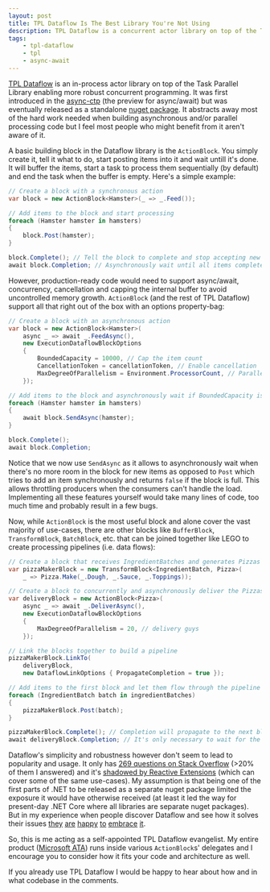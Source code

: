 ```yaml
---
layout: post
title: TPL Dataflow Is The Best Library You're Not Using
description: TPL Dataflow is a concurrent actor library on top of the TPL. It's simple and efficient and not enough people are using it.
tags:
    - tpl-dataflow
    - tpl
    - async-await
---
```


[TPL Dataflow](https://msdn.microsoft.com/en-us/library/hh228603(v=vs.110).aspx) is an in-process actor library on top of the Task Parallel Library enabling more robust concurrent programming. It was first introduced in the [async-ctp](https://blogs.msdn.microsoft.com/csharpfaq/2010/10/28/whats-next-in-c-get-ready-for-async/) (the preview for async/await) but was eventually released as a standalone [nuget package](https://www.nuget.org/packages/Microsoft.Tpl.Dataflow). It abstracts away most of the hard work needed when building asynchronous and/or parallel processing code but I feel most people who might benefit from it aren't aware of it.
<!--more-->

A basic building block in the Dataflow library is the `ActionBlock`. You simply create it, tell it what to do, start posting items into it and wait untill it's done. It will buffer the items, start a task to process them sequentially (by default) and end the task when the buffer is empty. Here's a simple example:

```csharp
// Create a block with a synchronous action
var block = new ActionBlock<Hamster>(_ => _.Feed());

// Add items to the block and start processing
foreach (Hamster hamster in hamsters)
{
    block.Post(hamster);
}

block.Complete(); // Tell the block to complete and stop accepting new items
await block.Completion; // Asynchronously wait until all items completed processing
```

However, production-ready code would need to support async/await, concurrency, cancellation and capping the internal buffer to avoid uncontrolled memory growth. `ActionBlock` (and the rest of TPL Dataflow) support all that right out of the box with an options property-bag:

```csharp
// Create a block with an asynchronous action
var block = new ActionBlock<Hamster>(
    async _ => await _.FeedAsync(),
    new ExecutionDataflowBlockOptions
    {
        BoundedCapacity = 10000, // Cap the item count
        CancellationToken = cancellationToken, // Enable cancellation
        MaxDegreeOfParallelism = Environment.ProcessorCount, // Parallelize on all cores
    });

// Add items to the block and asynchronously wait if BoundedCapacity is reached
foreach (Hamster hamster in hamsters)
{
    await block.SendAsync(hamster);
}

block.Complete();
await block.Completion;
```

Notice that we now use `SendAsync` as it allows to asynchronously wait when there's no more room in the block for new items as opposed to `Post` which tries to add an item synchronously and returns `false` if the block is full. This allows throttling producers when the consumers can't handle the load. Implementing all these features yourself would take many lines of code, too much time and probably result in a few bugs.

Now, while `ActionBlock` is the most useful block and alone cover the vast majority of use-cases, there are other blocks like `BufferBlock`, `TransformBlock`, `BatchBlock`, etc. that can be joined together like LEGO to create processing pipelines (i.e. data flows):

```csharp
// Create a block that receives IngredientBatches and generates Pizzas
var pizzaMakerBlock = new TransformBlock<IngredientBatch, Pizza>(
    _ => Pizza.Make(_.Dough, _.Sauce, _.Toppings));

// Create a block to concurrently and asynchronously deliver the Pizzas
var deliveryBlock = new ActionBlock<Pizza>(
    async _ => await _.DeliverAsync(),
    new ExecutionDataflowBlockOptions
    {
        MaxDegreeOfParallelism = 20, // delivery guys
    });

// Link the blocks together to build a pipeline
pizzaMakerBlock.LinkTo(
    deliveryBlock, 
    new DataflowLinkOptions { PropagateCompletion = true });

// Add items to the first block and let them flow through the pipeline
foreach (IngredientBatch batch in ingredientBatches)
{
    pizzaMakerBlock.Post(batch);
}

pizzaMakerBlock.Complete(); // Completion will propagate to the next block in the pipe
await deliveryBlock.Completion; // It's only necessary to wait for the last block
```

Dataflow's simplicity and robustness however don't seem to lead to popularity and usage. It only has [269 questions on Stack Overflow](http://stackoverflow.com/questions/tagged/tpl-dataflow) (>20% of them I answered) and it's [shadowed by Reactive Extensions](https://www.google.co.uk/trends/explore#q=tpl%20dataflow%2C%20reactive%20extensions&cmpt=q&tz=Etc%2FGMT-3) (which can cover some of the same use-cases). My assumption is that being one of the first parts of .NET to be released as a separate nuget package limited the exposure it would have otherwise received (at least it led the way for present-day .NET Core where all libraries are separate nuget packages). But in my experience when people discover Dataflow and see how it solves their issues [they](http://stackoverflow.com/a/24966167/885318) [are](http://stackoverflow.com/a/35686494/885318) [happy](http://stackoverflow.com/a/34843290/885318) [to](http://stackoverflow.com/a/34361999/885318) [embrace](http://stackoverflow.com/a/27842076/885318) [it](http://stackoverflow.com/a/26009467/885318).

So, this is me acting as a self-appointed TPL Dataflow evangelist. My entire product ([Microsoft ATA](https://www.microsoft.com/en-us/server-cloud/products/advanced-threat-analytics/overview.aspx)) runs inside various `ActionBlock`s' delegates and I encourage you to consider how it fits your code and architecture as well. 

If you already use TPL Dataflow I would be happy to hear about how and in what codebase in the comments.